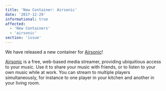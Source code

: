 ```yaml
---
title: 'New Container: Airsonic'
date: '2017-12-29'
informational: true
affected:
  - 'New Containers'
  - 'airsonic'
section: 'issue'
---
```

We have released a new container for [Airsonic](https://github.com/linuxserver/docker-airsonic)!

[Airsonic](https://github.com/airsonic/airsonic) is a free, web-based media streamer, providing ubiquitious access to your music. Use it to share your music with friends, or to listen to your own music while at work. You can stream to multiple players simultaneously, for instance to one player in your kitchen and another in your living room.